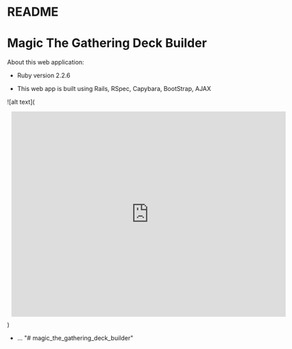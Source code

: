 # README

# Magic The Gathering Deck Builder

About this web application:

* Ruby version 2.2.6

* This web app is built using Rails, RSpec, Capybara, BootStrap, AJAX

![alt text](<div style="width: 640px; height: 480px; margin: 10px; position: relative;"><iframe allowfullscreen frameborder="0" style="width:640px; height:480px" src="https://www.lucidchart.com/documents/embeddedchart/023d81f1-3a57-4f7f-8d85-89fa67b69926" id="GMQItBEPuLaU"></iframe></div>)

* ...
"# magic_the_gathering_deck_builder"
